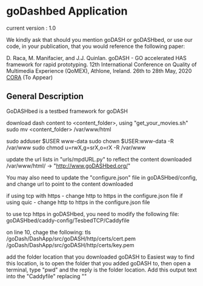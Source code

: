# goDashbed Application

current version : 1.0

We kindly ask that should you mention goDASH or goDASHbed, or use our code, in your publication, that you would reference the following paper:

D. Raca, M. Manifacier, and J.J. Quinlan.  goDASH - GO accelerated HAS framework for rapid prototyping. 12th International Conference on Quality of Multimedia Experience (QoMEX), Athlone, Ireland. 26th to 28th May, 2020 [CORA](http://hdl.handle.net/10468/9845 "CORA") (To Appear)

## General Description

GoDASHbed is a testbed framework for goDASH

download dash content to <content_folder>, using "get_your_movies.sh"
sudo mv <content_folder> /var/www/html

sudo adduser $USER www-data
sudo chown $USER:www-data -R /var/www
sudo chmod u=rwX,g=srX,o=rX -R /var/www

update the url lists in "urls/mpdURL.py" to reflect the content downloaded
/var/www/html/<folder> -> "http://www.goDASHbed.org/<folder>"

You may also need to update the "configure.json" file in goDASHbed/config, and change url to point to the content downloaded

if using tcp with https - change http to https in the configure.json file
if using quic - change http to https in the configure.json file

to use tcp https in goDASHbed, you need to modify the following file:
goDASHbed/caddy-config/TesbedTCP/Caddyfile

on line 10, chage the following:
tls <godash folder location>/goDash/DashApp/src/goDASH/http/certs/cert.pem <godash folder location>/goDash/DashApp/src/goDASH/http/certs/key.pem

add the folder location that you downloaded goDASH to
Easiest way to find this location, is to open the folder that you added goDASH to, then open a terminal, type "pwd" and the reply is the folder location.  Add this output text into the "Caddyfile" replacing "<godash folder location>"
